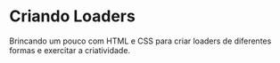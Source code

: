 # Criando Loaders

Brincando um pouco com HTML e CSS para criar loaders de diferentes formas e exercitar a criatividade.